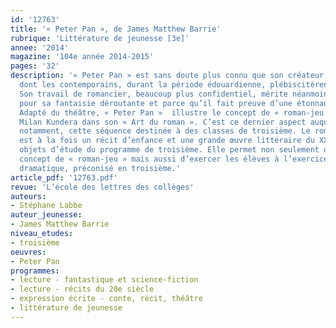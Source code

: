 ```yaml
---
id: '12763'
title: '« Peter Pan », de James Matthew Barrie'
rubrique: 'Littérature de jeunesse [3e]'
annee: '2014'
magazine: '104e année 2014-2015'
pages: '32'
description: '« Peter Pan » est sans doute plus connu que son créateur, James Barrie,
  dont les contemporains, durant la période édouardienne, plébiscitèrent l’œuvre dramatique.
  Son travail de romancier, beaucoup plus confidentiel, mérite néanmoins d’être redécouvert
  pour sa fantaisie déroutante et parce qu’il fait preuve d’une étonnante modernité.
  Adapté du théâtre, « Peter Pan »  illustre le concept de « roman-jeu » évoqué par
  Milan Kundera dans son « Art du roman ». C’est ce dernier aspect auquel s’attache,
  notamment, cette séquence destinée à des classes de troisième. Le roman de Barrie
  est à la fois un récit d’enfance et une grande œuvre littéraire du XXe siècle, deux
  objets d’étude du programme de troisième. Elle permet non seulement d’analyser le
  concept de « roman-jeu » mais aussi d’exercer les élèves à l’exercice de la transposition
  dramatique, préconisé en troisième.'
article_pdf: '12763.pdf'
revue: 'L’école des lettres des collèges'
auteurs:
- Stéphane Labbe
auteur_jeunesse:
- James Matthew Barrie
niveau_etudes:
- troisième
oeuvres:
- Peter Pan
programmes:
- lecture - fantastique et science-fiction
- lecture - récits du 20e siècle
- expression écrite - conte, récit, théâtre
- littérature de jeunesse
---
```

